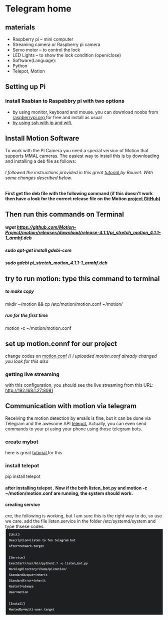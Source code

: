 
# Telegram home


## materials 
<ul>
  
<li>Raspberry pi – mini computer</li>
<li>Streaming camera or Raspberry pi camera</li>
<li>Servo motor – to control the lock</li>
<li>LED Lights – to show the lock condition (open/close)</li>
<li>Software(Language):</li>
<li>Python</li> 
<li>Telepot, Motion</li> 
</ul>


## Setting up Pi

### install Rasbian to Raspebbry pi with two options
<ul>
<li> by using monitor, keyboard and mouse. you can download noobs from <a href="https://www.raspberrypi.org/downloads/noobs/" target="_blank">raspberrypi.org </a>for free and install as usual </li>
  <a href="https://howchoo.com/g/ndy1zte2yjn/how-to-set-up-wifi-on-your-raspberry-pi-without-ethernet" target="_blank"><li> by using ssh with ip and wifi.</li></a>
</ul>


## Install Motion Software
To work with the Pi Camera you need a special version of Motion that supports MMAL cameras. The easiest way to install this is by downloading and installing a deb file as follows:
  
###### I followed the instructions provided in this great <a href="https://www.bouvet.no/bouvet-deler/utbrudd/building-a-motion-activated-security-camera-with-the-raspberry-pi-zero"> tutorial </a> by Bouvet. With some changes described below.

#### First get the deb file with the following command (if this doesn’t work then have a look for the correct release file on the Motion <a href="https://motion-project.github.io/motion_build.html">project GitHub</a>)
 
 ## Then run this commands on Terminal

##### wget https://github.com/Motion-Project/motion/releases/download/release-4.1.1/pi_stretch_motion_4.1.1-1_armhf.deb
##### sudo apt-get install gdebi-core
##### sudo gdebi pi_stretch_motion_4.1.1-1_armhf.deb

## try to run motion: type this command to terminal
##### to make copy
mkdir ~/motion && cp /etc/motion/motion.conf ~/motion/
##### run for the first time
motion -c ~/motion/motion.conf

## set up motion.connf for our project

change codes on <a href="http://ginolhac.github.io/data/motion_diff.html">motion.conf</a> // <i>i uploaded motion.conf already changed you look for this also </i>

### getting live streaming
with this configuration, you should see the live streaming from this URL: http://192.168.1.27:8081

## Communication with motion via telegram
Receiving the motion detection by emails is fine, but it can be done via Telegram and the awesome API <a href="https://telepot.readthedocs.io/en/latest/"> telepot.</a> Actually, you can even send commands to your pi using your phone using those telegram bots.

### create mybot
here is great <a href="https://www.instructables.com/id/Set-up-Telegram-Bot-on-Raspberry-Pi/"> tutorial </a> for this

### install telepot
pip install telepot

#### after installing telepot . Now if the both listen_bot.py and motion -c ~/motion/motion.conf are running, the system should work.

#### creating service 
ere, the following is working, but I am sure this is the right way to do, so use we care.
add the file listen.service in the folder /etc/systemd/system and type thsese codes.
![Screenshot](listen-service.png)
